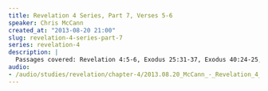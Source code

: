 ```yaml
--- 
title: Revelation 4 Series, Part 7, Verses 5-6
speaker: Chris McCann
created_at: "2013-08-20 21:00"
slug: revelation-4-series-part-7
series: revelation-4
description: |
  Passages covered: Revelation 4:5-6, Exodus 25:31-37, Exodus 40:24-25, Zechariah 4:2-4,10-14, Revelation 11:3-10 ...
audio: 
- /audio/studies/revelation/chapter-4/2013.08.20_McCann_-_Revelation_4_Series_Part_7.yaml
---
```

